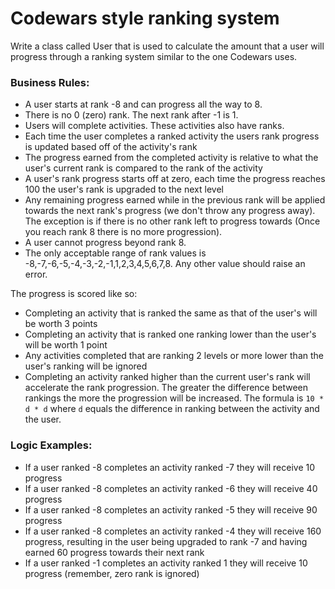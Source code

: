 # Codewars style ranking system
   <p>Write a class called User that is used to calculate the amount that a user will progress through a ranking system similar to the one Codewars uses.  </p>
   <h3>Business Rules:</h3>
   <ul>
      <li>A user starts at rank -8 and can progress all the way to 8.</li>
      <li>There is no 0 (zero) rank. The next rank after -1 is 1.</li>
      <li>Users will complete activities. These activities also have ranks.</li>
      <li>Each time the user completes a ranked activity the users rank progress is updated based off of the activity's rank</li>
      <li>The progress earned from the completed activity is relative to what the user's current rank is compared to the rank of the activity</li>
      <li>A user's rank progress starts off at zero, each time the progress reaches 100 the user's rank is upgraded to the next level</li>
      <li>Any remaining progress earned while in the previous rank will be applied towards the next rank's progress (we don't throw any progress away). The exception is if there is no other rank left to progress towards (Once you reach rank 8 there is no more progression). </li>
      <li>A user cannot progress beyond rank 8. </li>
      <li>The only acceptable range of rank values is -8,-7,-6,-5,-4,-3,-2,-1,1,2,3,4,5,6,7,8. Any other value should raise an error. </li>
   </ul>
   The progress is scored like so:
   <ul>
      <li>Completing an activity that is ranked the same as that of the user's will be worth 3 points</li>
      <li>Completing an activity that is ranked one ranking lower than the user's will be worth 1 point</li>
      <li>Any activities completed that are ranking 2 levels or more lower than the user's ranking will be ignored</li>
      <li>Completing an activity ranked higher than the current user's rank will accelerate the rank progression. The greater the difference between rankings the more the progression will be increased. The formula is <code>10 * d * d</code> where <code>d</code> equals the difference in ranking between the activity and the user.  </li>
   </ul>
   <h3>Logic Examples:</h3>
   <ul>
      <li>If a user ranked -8 completes an activity ranked -7 they will receive 10 progress</li>
      <li>If a user ranked -8 completes an activity ranked -6 they will receive 40 progress</li>
      <li>If a user ranked -8 completes an activity ranked -5 they will receive 90 progress</li>
      <li>If a user ranked -8 completes an activity ranked -4 they will receive 160 progress, resulting in the user being upgraded to rank -7 and having earned 60 progress towards their next rank</li>
      <li>If a user ranked -1 completes an activity ranked 1 they will receive 10 progress (remember, zero rank is ignored)</li>
   </ul>
   
